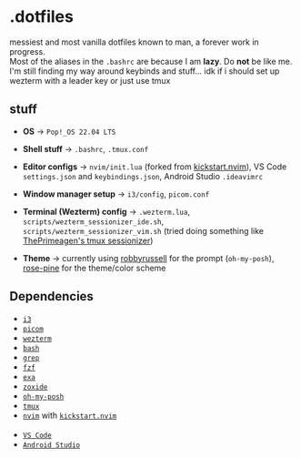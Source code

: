 # .dotfiles

messiest and most vanilla dotfiles known to man, a forever work in progress.\
Most of the aliases in the `.bashrc` are because I am **lazy**. Do **not** be like me.\
I'm still finding my way around keybinds and stuff... idk if i should set up wezterm with a leader key or just use tmux

## stuff
- **OS** → `Pop!_OS 22.04 LTS`

- **Shell stuff** → `.bashrc`, `.tmux.conf`

- **Editor configs** → `nvim/init.lua` (forked from [kickstart.nvim](https://github.com/nvim-lua/kickstart.nvim)), VS Code `settings.json` and `keybindings.json`, Android Studio `.ideavimrc`

- **Window manager setup** → `i3/config`, `picom.conf` 

- **Terminal (Wezterm) config** → `.wezterm.lua`, `scripts/wezterm_sessionizer_ide.sh`, `scripts/wezterm_sessionizer_vim.sh` (tried doing something like [ThePrimeagen's tmux sessionizer](https://github.com/ThePrimeagen/.dotfiles/blob/master/bin/.local/scripts/tmux-sessionizer))

- **Theme** → currently using [robbyrussell](https://github.com/JanDeDobbeleer/oh-my-posh/blob/main/themes/robbyrussell.omp.json) for the prompt (`oh-my-posh`), [rose-pine](https://rosepinetheme.com/) for the theme/color scheme

## Dependencies
- [`i3`](https://i3wm.org/)
- [`picom`](https://github.com/yshui/picom)
- [`wezterm`](https://wezterm.org/index.html)
- [`bash`](https://www.gnu.org/software/bash/)
- [`grep`](https://www.gnu.org/software/grep/)
- [`fzf`](https://github.com/junegunn/fzf)
- [`exa`](https://github.com/ogham/exa)
- [`zoxide`](https://github.com/ajeetdsouza/zoxide)
- [`oh-my-posh`](https://ohmyposh.dev/docs/installation/linux)
- [`tmux`](https://github.com/tmux/tmux)
- [`nvim`](https://neovim.io/) with [`kickstart.nvim`](https://github.com/nvim-lua/kickstart.nvim)
<br></br>
- [`VS Code`](https://code.visualstudio.com/)
- [`Android Studio`](https://developer.android.com/studio)
